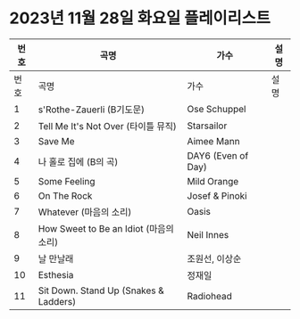 # 2023년 11월 28일 화요일 플레이리스트

| 번호 | 곡명 | 가수 | 설명 |
|------|------|------|------|
| 번호 | 곡명 | 가수 | 설명 |
| 1 | s'Rothe-Zauerli (B기도문) | Ose Schuppel |  |
| 2 | Tell Me It's Not Over (타이틀 뮤직) | Starsailor |  |
| 3 | Save Me | Aimee Mann |  |
| 4 | 나 홀로 집에 (B의 곡) | DAY6 (Even of Day) |  |
| 5 | Some Feeling | Mild Orange |  |
| 6 | On The Rock | Josef & Pinoki |  |
| 7 | Whatever (마음의 소리) | Oasis |  |
| 8 | How Sweet to Be an Idiot (마음의 소리) | Neil Innes |  |
| 9 | 날 만날래 | 조원선, 이상순 |  |
| 10 | Esthesia | 정재일 |  |
| 11 | Sit Down. Stand Up (Snakes & Ladders) | Radiohead |  |
